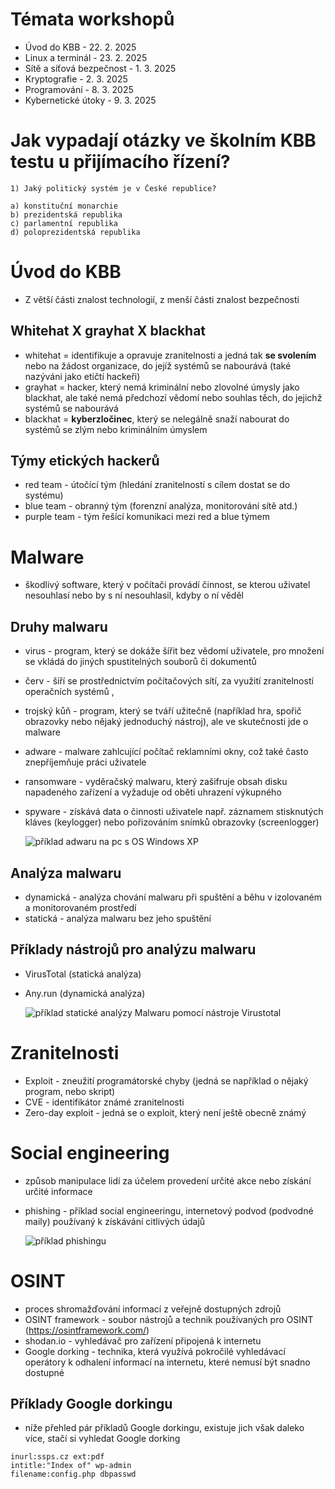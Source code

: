 # Témata workshopů
- Úvod do KBB - 22. 2. 2025
- Linux a terminál - 23. 2. 2025
- Sítě a síťová bezpečnost - 1. 3. 2025
- Kryptografie - 2. 3. 2025
- Programování - 8. 3. 2025
- Kybernetické útoky - 9. 3. 2025



# Jak vypadají otázky ve školním KBB testu u přijímacího řízení?
```
1) Jaký politický systém je v České republice?

a) konstituční monarchie
b) prezidentská republika
c) parlamentní republika
d) poloprezidentská republika
```



# Úvod do KBB
- Z větší části znalost technologií, z menší části znalost bezpečnosti
## Whitehat X grayhat X blackhat
- whitehat = identifikuje a opravuje zranitelnosti a jedná tak **se svolením** nebo na žádost organizace, do jejíž systémů se nabourává (také nazýváni jako etičtí hackeři)
- grayhat = hacker, který nemá kriminální nebo zlovolné úmysly jako blackhat, ale také nemá předchozí vědomí nebo souhlas těch, do jejichž systémů se nabourává
- blackhat = **kyberzločinec**, který se nelegálně snaží nabourat do systémů se zlým nebo kriminálním úmyslem
## Týmy etických hackerů
- red team - útočící tým (hledání zranitelností s cílem dostat se do systému)
- blue team - obranný tým (forenzní analýza, monitorování sítě atd.)
- purple team - tým řešící komunikaci mezi red a blue týmem



# Malware
- škodlivý software, který v počítači provádí činnost, se kterou uživatel nesouhlasí nebo by s ní nesouhlasil, kdyby o ní věděl
## Druhy malwaru
- virus - program, který se dokáže šířit bez vědomí uživatele, pro množení se vkládá do jiných spustitelných souborů či dokumentů
- červ - šíří se prostřednictvím počítačových sítí, za využití zranitelností operačních systémů ,
- trojský kůň - program, který se tváří užitečně (například hra, spořič obrazovky nebo nějaký jednoduchý nástroj), ale ve skutečnosti jde o malware
- adware - malware zahlcující počítač reklamními okny, což také často znepříjemňuje práci uživatele
- ransomware - vyděračský malwaru, který zašifruje obsah disku napadeného zařízení a vyžaduje od oběti uhrazení výkupného 
- spyware - získává data o činnosti uživatele např. záznamem stisknutých kláves (keylogger) nebo pořizováním snímků obrazovky (screenlogger) 

    ![příklad adwaru na pc s OS Windows XP](https://cdn.ttgtmedia.com/rms/onlineImages/security-adware_mobile.jpg)

## Analýza malwaru
- dynamická - analýza chování malwaru při spuštění a běhu v izolovaném a monitorovaném prostředí
- statická - analýza malwaru bez jeho spuštění
## Příklady nástrojů pro analýzu malwaru
- VirusTotal (statická analýza)
- Any.run (dynamická analýza)

    ![příklad statické analýzy Malwaru pomocí nástroje Virustotal](https://kb.stuckinvim.com/assets/static_analysis.png)



# Zranitelnosti
- Exploit - zneužití programátorské chyby (jedná se například o nějaký program, nebo skript)
- CVE - identifikátor známé zranitelnosti
- Zero-day exploit - jedná se o exploit, který není ještě obecně známý



# Social engineering
- způsob manipulace lidí za účelem provedení určité akce nebo získání určité informace
- phishing - příklad social engineeringu, internetový podvod (podvodné maily) používaný k získávání citlivých údajů

    ![příklad phishingu](https://academy.avast.com/hs-fs/hubfs/New_Avast_Academy/how_to_spot_amazon_phishing_emails_academy/img-01.png?width=1303&name=img-01.png)


# OSINT
- proces shromažďování informací z veřejně dostupných zdrojů 
- OSINT framework - soubor nástrojů a technik používaných pro OSINT (https://osintframework.com/)
- shodan.io - vyhledávač pro zařízení připojená k internetu
- Google dorking - technika, která využívá pokročilé vyhledávací operátory k odhalení informací na internetu, které nemusí být snadno dostupné
## Příklady Google dorkingu
- níže přehled pár příkladů Google dorkingu, existuje jich však daleko více, stačí si vyhledat Google dorking
```
inurl:ssps.cz ext:pdf
intitle:"Index of" wp-admin
filename:config.php dbpasswd
```
